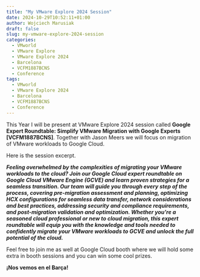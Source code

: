 ```yaml
---
title: "My VMware Explore 2024 Session"
date: 2024-10-29T10:52:11+01:00
author: Wojciech Marusiak
draft: false
slug: my-vmware-explore-2024-session
categories:
  - VMworld
  - VMware Explore
  - VMware Explore 2024
  - Barcelona
  - VCFM1887BCNS
  - Conference
tags:
  - VMworld
  - VMware Explore 2024
  - Barcelona
  - VCFM1887BCNS
  - Conference
---
```

This Year I will be present at VMware Explore 2024 session called **Google Expert Roundtable: Simplify VMware Migration with Google Experts [VCFM1887BCNS]**. Together with Jason Meers we will focus on migration of VMware workloads to Google Cloud.

<!--more-->

Here is the session excerpt.

***Feeling overwhelmed by the complexities of migrating your VMware workloads to the cloud? Join our Google Cloud expert roundtable on Google Cloud VMware Engine (GCVE) and learn proven strategies for a seamless transition. Our team will guide you through every step of the process, covering pre-migration assessment and planning, optimizing HCX configurations for seamless data transfer, network considerations and best practices, addressing security and compliance requirements, and post-migration validation and optimization. Whether you're a seasoned cloud professional or new to cloud migration, this expert roundtable will equip you with the knowledge and tools needed to confidently migrate your VMware workloads to GCVE and unlock the full potential of the cloud.***

<!--adsense-->

Feel free to join me as well at Google Cloud booth where we will hold some extra in booth sessions and you can win some cool prizes.

**¡Nos vemos en el Barça!**

[1]: /images/uploads/2024/10
[2]: /images/uploads/2024/10
[3]: /images/uploads/2024/10
[4]: /images/uploads/2024/10


<!---
Get-ChildItem -Path . | select Name
-->
